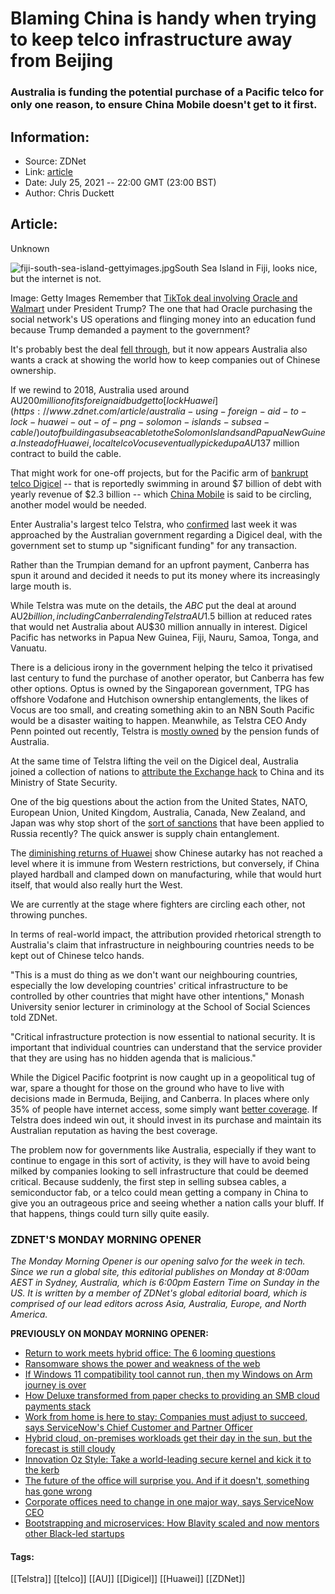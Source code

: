 # Blaming China is handy when trying to keep telco infrastructure away from Beijing
### Australia is funding the potential purchase of a Pacific telco for only one reason, to ensure China Mobile doesn't get to it first.

## Information:
+ Source: ZDNet
+ Link: [article](https://www.zdnet.com/article/blaming-china-is-handy-when-trying-to-keep-telco-infrastructure-away-from-beijing/)
+ Date: July 25, 2021 -- 22:00 GMT (23:00 BST)
+ Author: Chris Duckett


## Article:
Unknown

![fiji-south-sea-island-gettyimages.jpg](https://www.zdnet.com/a/hub/i/2021/07/23/631fe874-817c-4a8e-a644-fa35b10d9bab/fiji-south-sea-island-gettyimages.jpg)South Sea Island in Fiji, looks nice, but the internet is not.


 Image: Getty Images
 Remember that [TikTok deal involving Oracle and Walmart](https://www.zdnet.com/article/what-tiktoks-big-deal-means-for-cloud-e-commerce-tiktok-global-created-with-oracle-walmart-owning-20/) under President Trump? The one that had Oracle purchasing the social network's US operations and flinging money into an education fund because Trump demanded a payment to the government? 

It's probably best the deal [fell through](https://www.zdnet.com/article/oracle-walmart-deal-for-tiktok-shelved-indefinitely-reports-wsj/), but it now appears Australia also wants a crack at showing the world how to keep companies out of Chinese ownership. 

If we rewind to 2018, Australia used around AU$200 million of its foreign aid budget to [lock Huawei](https://www.zdnet.com/article/australia-using-foreign-aid-to-lock-huawei-out-of-png-solomon-islands-subsea-cable/) out of building a subsea cable to the Solomon Islands and Papua New Guinea. Instead of Huawei, local telco Vocus eventually picked up a AU$137 million contract to build the cable. 

That might work for one-off projects, but for the Pacific arm of [bankrupt telco Digicel](https://abcnews.go.com/International/wireStory/caribbean-telecom-provider-digicel-files-bankruptcy-70774525) -- that is reportedly swimming in around $7 billion of debt with yearly revenue of $2.3 billion -- which [China Mobile](https://www.abc.net.au/news/2021-07-20/digicel-telstra-federal-government-deal-communications-china/100308288) is said to be circling, another model would be needed.  

Enter Australia's largest telco Telstra, who [confirmed](https://www.zdnet.com/article/ericsson-takes-a-thumping-in-mainland-china-for-second-quarter/) last week it was approached by the Australian government regarding a Digicel deal, with the government set to stump up "significant funding" for any transaction. 

Rather than the Trumpian demand for an upfront payment, Canberra has spun it around and decided it needs to put its money where its increasingly large mouth is. 

While Telstra was mute on the details, the *ABC* put the deal at around AU$2 billion, including Canberra lending Telstra AU$1.5 billion at reduced rates that would net Australia about AU$30 million annually in interest. Digicel Pacific has networks in Papua New Guinea, Fiji, Nauru, Samoa, Tonga, and Vanuatu. 






There is a delicious irony in the government helping the telco it privatised last century to fund the purchase of another operator, but Canberra has few other options. Optus is owned by the Singaporean government, TPG has offshore Vodafone and Hutchison ownership entanglements, the likes of Vocus are too small, and creating something akin to an NBN South Pacific would be a disaster waiting to happen. Meanwhile, as Telstra CEO Andy Penn pointed out recently, Telstra is [mostly owned](https://www.zdnet.com/article/hard-to-see-how-paying-ransoms-ever-ends-well-telstra-ceo/) by the pension funds of Australia. 

At the same time of Telstra lifting the veil on the Digicel deal, Australia joined a collection of nations to [attribute the Exchange hack](https://www.zdnet.com/article/china-dismisses-exchange-attribution-and-accuses-us-of-whitewashing-its-cyber-heists/) to China and its Ministry of State Security. 

One of the big questions about the action from the United States, NATO, European Union, United Kingdom, Australia, Canada, New Zealand, and Japan was why stop short of the [sort of sanctions](https://www.zdnet.com/article/us-treasury-sanctions-russian-research-institute-behind-triton-malware/) that have been applied to Russia recently? The quick answer is supply chain entanglement. 

The [diminishing returns of Huawei](https://www.zdnet.com/article/huawei-continued-to-earn-profit-in-2020-but-did-not-see-growth-outside-of-china/#link=%7B%22role%22:%22standard%22,%22href%22:%22https://www.zdnet.com/article/huawei-continued-to-earn-profit-in-2020-but-did-not-see-growth-outside-of-china/%22,%22target%22:%22%22,%22absolute%22:%22%22,%22linkText%22:%22diminishing%20returns%20of%20Huawei%22%7D) show Chinese autarky has not reached a level where it is immune from Western restrictions, but conversely, if China played hardball and clamped down on manufacturing, while that would hurt itself, that would also really hurt the West.  

We are currently at the stage where fighters are circling each other, not throwing punches. 

In terms of real-world impact, the attribution provided rhetorical strength to Australia's claim that infrastructure in neighbouring countries needs to be kept out of Chinese telco hands. 

"This is a must do thing as we don't want our neighbouring countries, especially the low developing countries' critical infrastructure to be controlled by other countries that might have other intentions," Monash University senior lecturer in criminology at the School of Social Sciences told ZDNet. 

"Critical infrastructure protection is now essential to national security. It is important that individual countries can understand that the service provider that they are using has no hidden agenda that is malicious." 

While the Digicel Pacific footprint is now caught up in a geopolitical tug of war, spare a thought for those on the ground who have to live with decisions made in Bermuda, Beijing, and Canberra. In places where only 35% of people have internet access, some simply want [better coverage](https://www.abc.net.au/news/2021-07-21/pacific-islanders-react-to-telstra-offer-of-digicel/100307412). If Telstra does indeed win out, it should invest in its purchase and maintain its Australian reputation as having the best coverage.

The problem now for governments like Australia, especially if they want to continue to engage in this sort of activity, is they will have to avoid being milked by companies looking to sell infrastructure that could be deemed critical. Because suddenly, the first step in selling subsea cables, a semiconductor fab, or a telco could mean getting a company in China to give you an outrageous price and seeing whether a nation calls your bluff. If that happens, things could turn silly quite easily. 

###  ZDNET'S MONDAY MORNING OPENER

*The Monday Morning Opener is our opening salvo for the week in tech. Since we run a global site, this editorial publishes on Monday at 8:00am AEST in Sydney, Australia, which is 6:00pm Eastern Time on Sunday in the US. It is written by a member of ZDNet's global editorial board, which is comprised of our lead editors across Asia, Australia, Europe, and North America.* 

 **PREVIOUSLY ON MONDAY MORNING OPENER:**  

* [Return to work meets hybrid office: The 6 looming questions](https://www.zdnet.com/article/return-to-work-meets-hybrid-office-6-looming-questions/)
* [Ransomware shows the power and weakness of the web](https://www.zdnet.com/article/ransomware-shows-the-power-and-weakness-of-the-web/)
* [If Windows 11 compatibility tool cannot run, then my Windows on Arm journey is over](https://www.zdnet.com/article/if-windows-11-compatibility-tool-cannot-run-then-my-windows-on-arm-journey-is-over/)
* [How Deluxe transformed from paper checks to providing an SMB cloud payments stack](https://www.zdnet.com/article/how-deluxe-transformed-from-paper-checks-to-providing-an-smb-cloud-payments-stack/)
* [Work from home is here to stay: Companies must adjust to succeed, says ServiceNow's Chief Customer and Partner Officer](https://www.zdnet.com/article/work-from-home-is-here-to-stay-companies-must-adjust-to-succeed-says-servicenows-chief-customer-and-partner-officer/)
* [Hybrid cloud, on-premises workloads get their day in the sun, but the forecast is still cloudy](https://www.zdnet.com/article/hybrid-cloud-on-premises-workloads-get-their-day-in-the-sun-but-forecast-still-cloudy/)
* [Innovation Oz Style: Take a world-leading secure kernel and kick it to the kerb](https://www.zdnet.com/article/innovation-oz-style-take-a-world-leading-secure-kernel-and-kick-it-to-the-kerb/)
* [The future of the office will surprise you. And if it doesn't, something has gone wrong](https://www.zdnet.com/article/the-future-of-the-office-may-surprise-you-thats-the-point/)
* [Corporate offices need to change in one major way, says ServiceNow CEO](https://www.zdnet.com/article/corporate-offices-need-to-change-in-one-major-way-says-servicenow-ceo/)
* [Bootstrapping and microservices: How Blavity scaled and now mentors other Black-led startups](https://www.zdnet.com/article/bootstrapping-and-microservices-how-blavity-scaled-and-now-mentors-other-black-led-startups/)





#### Tags:
[[Telstra]] [[telco]] [[AU]] [[Digicel]] [[Huawei]] [[ZDNet]]
